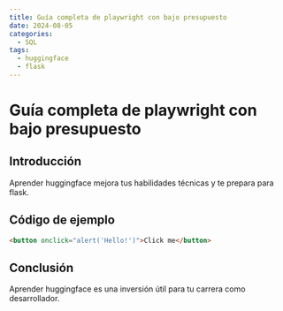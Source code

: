 ```yaml
---
title: Guía completa de playwright con bajo presupuesto
date: 2024-08-05
categories:
  - SQL
tags:
  - huggingface
  - flask
---
```


# Guía completa de playwright con bajo presupuesto

## Introducción

Aprender huggingface mejora tus habilidades técnicas y te prepara para flask.

## Código de ejemplo

```html
<button onclick="alert('Hello!')">Click me</button>
```

## Conclusión

Aprender huggingface es una inversión útil para tu carrera como desarrollador.